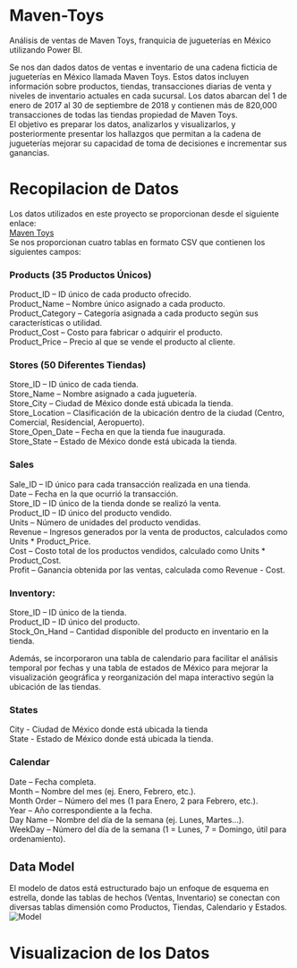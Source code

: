 # Maven-Toys
Análisis de ventas de Maven Toys, franquicia de jugueterías en México utilizando Power BI.

Se nos dan dados datos de ventas e inventario de una cadena ficticia de jugueterías en México llamada Maven Toys. Estos datos incluyen información sobre productos, tiendas, transacciones diarias de venta y niveles de inventario actuales en cada sucursal. Los datos abarcan del 1 de enero de 2017 al 30 de septiembre de 2018 y contienen más de 820,000 transacciones de todas las tiendas propiedad de Maven Toys.  
El objetivo es preparar los datos, analizarlos y visualizarlos, y posteriormente presentar los hallazgos que permitan a la cadena de jugueterías mejorar su capacidad de toma de decisiones e incrementar sus ganancias.  

# Recopilacion de Datos
Los datos utilizados en este proyecto se proporcionan desde el siguiente enlace:  
[Maven Toys](https://www.kaggle.com/datasets/mysarahmadbhat/toy-sales)  
Se nos proporcionan cuatro tablas en formato CSV que contienen los siguientes campos:

### Products (35 Productos Únicos)
Product_ID – ID único de cada producto ofrecido.  
Product_Name – Nombre único asignado a cada producto.  
Product_Category – Categoría asignada a cada producto según sus características o utilidad.  
Product_Cost – Costo para fabricar o adquirir el producto.  
Product_Price – Precio al que se vende el producto al cliente.  

### Stores (50 Diferentes Tiendas)
Store_ID – ID único de cada tienda.  
Store_Name – Nombre asignado a cada juguetería.  
Store_City – Ciudad de México donde está ubicada la tienda.  
Store_Location – Clasificación de la ubicación dentro de la ciudad (Centro, Comercial, Residencial, Aeropuerto).  
Store_Open_Date – Fecha en que la tienda fue inaugurada.  
Store_State – Estado de México donde está ubicada la tienda.  

### Sales
Sale_ID – ID único para cada transacción realizada en una tienda.   
Date – Fecha en la que ocurrió la transacción.  
Store_ID – ID único de la tienda donde se realizó la venta.  
Product_ID – ID único del producto vendido.  
Units – Número de unidades del producto vendidas.  
Revenue – Ingresos generados por la venta de productos, calculados como Units * Product_Price.  
Cost – Costo total de los productos vendidos, calculado como Units * Product_Cost.  
Profit – Ganancia obtenida por las ventas, calculada como Revenue - Cost.  

### Inventory:
Store_ID – ID único de la tienda.  
Product_ID – ID único del producto.  
Stock_On_Hand – Cantidad disponible del producto en inventario en la tienda.  

Además, se incorporaron una tabla de calendario para facilitar el análisis temporal por fechas y una tabla de estados de México para mejorar la visualización geográfica y reorganización del mapa interactivo según la ubicación de las tiendas.

### States
City - Ciudad de México donde está ubicada la tienda  
State - Estado de México donde está ubicada la tienda.  

### Calendar
Date – Fecha completa.  
Month – Nombre del mes (ej. Enero, Febrero, etc.).  
Month Order – Número del mes (1 para Enero, 2 para Febrero, etc.).  
Year – Año correspondiente a la fecha.  
Day Name – Nombre del día de la semana (ej. Lunes, Martes...).  
WeekDay – Número del día de la semana (1 = Lunes, 7 = Domingo, útil para ordenamiento).  
  
## Data Model
El modelo de datos está estructurado bajo un enfoque de esquema en estrella, donde las tablas de hechos (Ventas, Inventario) se conectan con diversas tablas dimensión como Productos, Tiendas, Calendario y Estados.
![Model](https://github.com/user-attachments/assets/55d87b6f-9514-432d-8efb-95c4b8055df4)

# Visualizacion de los Datos 





